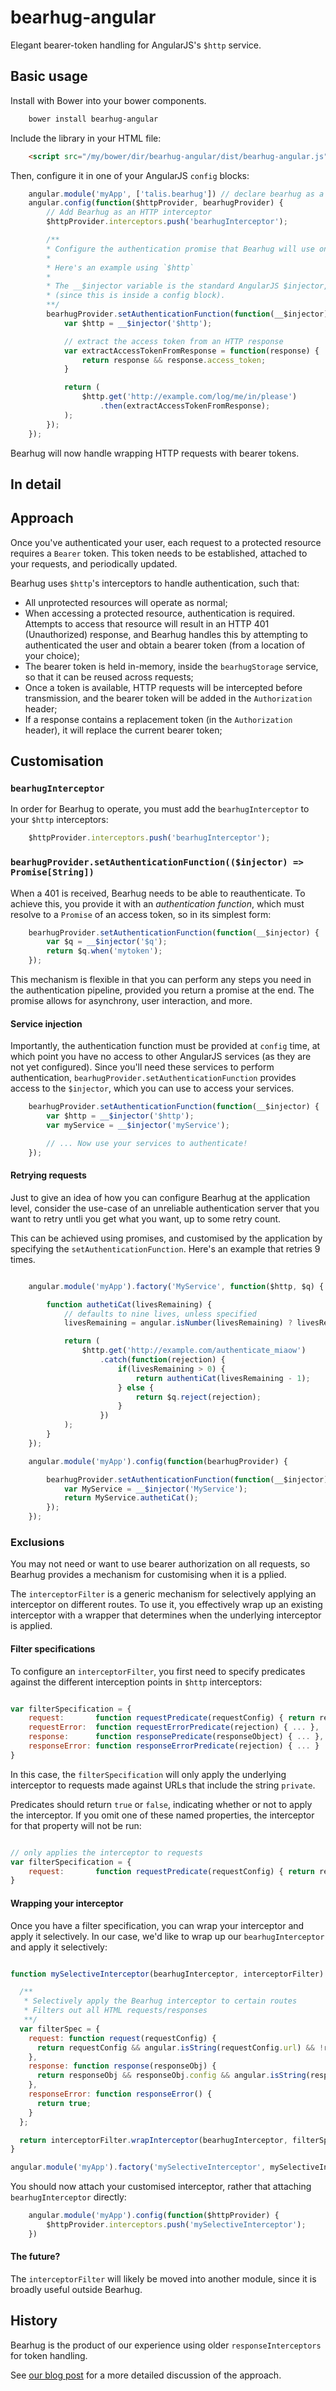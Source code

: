 # bearhug-angular

Elegant bearer-token handling for AngularJS's `$http` service.

## Basic usage

Install with Bower into your bower components.

```bash
    bower install bearhug-angular
```

Include the library in your HTML file:

```html
    <script src="/my/bower/dir/bearhug-angular/dist/bearhug-angular.js"></script>
```

Then, configure it in one of your AngularJS `config` blocks:

```javascript
    angular.module('myApp', ['talis.bearhug']) // declare bearhug as a module dependancy
    angular.config(function($httpProvider, bearhugProvider) {
        // Add Bearhug as an HTTP interceptor
        $httpProvider.interceptors.push('bearhugInterceptor');

        /**
        * Configure the authentication promise that Bearhug will use on authentication failure (HTTP 401).
        *
        * Here's an example using `$http`
        *
        * The __$injector variable is the standard AngularJS $injector, provided so you can access services 
        * (since this is inside a config block).
        **/
        bearhugProvider.setAuthenticationFunction(function(__$injector) {
            var $http = __$injector('$http');

            // extract the access token from an HTTP response
            var extractAccessTokenFromResponse = function(response) {
                return response && response.access_token;
            }

            return (
                $http.get('http://example.com/log/me/in/please')
                    .then(extractAccessTokenFromResponse);
            );
        });
    });
```

Bearhug will now handle wrapping HTTP requests with bearer tokens.

## In detail


## Approach

Once you've authenticated your user, each request to a protected resource requires a `Bearer` token. This token needs to be established, attached to your requests, and periodically updated.

Bearhug uses `$http`'s interceptors to handle authentication, such that:

* All unprotected resources will operate as normal;
* When accessing a protected resource, authentication is required.  Attempts to access that resource will result in an HTTP 401 (Unauthorized) response, and Bearhug handles this by attempting to authenticated the user and obtain a bearer token (from a location of your choice);
* The bearer token is held in-memory, inside the `bearhugStorage` service, so that it can be reused across requests;
* Once a token is available, HTTP requests will be intercepted before transmission, and the bearer token will be added in the `Authorization` header;
* If a response contains a replacement token (in the `Authorization` header), it will replace the current bearer token;

## Customisation
 
### `bearhugInterceptor`

In order for Bearhug to operate, you must add the `bearhugInterceptor` to your `$http` interceptors:

```javascript
    $httpProvider.interceptors.push('bearhugInterceptor');
```

### `bearhugProvider.setAuthenticationFunction(($injector) => Promise[String])`

When a 401 is received, Bearhug needs to be able to reauthenticate.  To achieve this, you provide it with an *authentication function*, which must resolve to a `Promise` of an access token, so in its simplest form:

```javascript
    bearhugProvider.setAuthenticationFunction(function(__$injector) {
        var $q = __$injector('$q');
        return $q.when('mytoken');
    });
```

This mechanism is flexible in that you can perform any steps you need in the authentication pipeline, provided you return a promise at the end.  The promise allows for asynchrony, user interaction, and more.


#### Service injection 

Importantly, the authentication function must be provided at `config` time, at which point you have no access to other AngularJS services (as they are not yet configured).  Since you'll need these services to perform authentication, `bearhugProvider.setAuthenticationFunction` provides access to the `$injector`, which you can use to access your services.

```javascript
    bearhugProvider.setAuthenticationFunction(function(__$injector) {
        var $http = __$injector('$http');
        var myService = __$injector('myService');

        // ... Now use your services to authenticate!
    });
```


#### Retrying requests

Just to give an idea of how you can configure Bearhug at the application level, consider the use-case of an unreliable authentication server that you want to retry untli you get what you want, up to some retry count.

This can be achieved using promises, and customised by the application by specifying the `setAuthenticationFunction`.  Here's an example that retries 9 times.

```javascript

    angular.module('myApp').factory('MyService', function($http, $q) {

        function authetiCat(livesRemaining) {
            // defaults to nine lives, unless specified
            livesRemaining = angular.isNumber(livesRemaining) ? livesRemaining || 9;

            return (
                $http.get('http://example.com/authenticate_miaow')
                    .catch(function(rejection) {
                        if(livesRemaining > 0) {
                            return authentiCat(livesRemaining - 1);
                        } else {
                            return $q.reject(rejection);
                        }
                    })
            );
        }
    });

    angular.module('myApp').config(function(bearhugProvider) {

        bearhugProvider.setAuthenticationFunction(function(__$injector) {
            var MyService = __$injector('MyService');
            return MyService.authetiCat();
        });
    });
```




### Exclusions

You may not need or want to use bearer authorization on all requests, so Bearhug provides a mechanism for customising when it is a pplied.

The `interceptorFilter` is a generic mechanism for selectively applying an interceptor on different routes. To use it, you effectively wrap up an existing interceptor with a wrapper that determines when the underlying interceptor is applied.


#### Filter specifications 

To configure an `interceptorFilter`, you first need to specify predicates against the different interception points in `$http` interceptors:

```javascript

var filterSpecification = {
    request:       function requestPredicate(requestConfig) { return requestConfig.url.indexOf('private') >= 0; },
    requestError:  function requestErrorPredicate(rejection) { ... },
    response:      function responsePredicate(responseObject) { ... },
    responseError: function responseErrorPredicate(rejection) { ... }
}

```

In this case, the `filterSpecification` will only apply the underlying interceptor to requests made against URLs that include the string `private`.

Predicates should return `true` or `false`, indicating whether or not to apply the interceptor. If you omit one of these named properties, the interceptor for that property will not be run:

```javascript

// only applies the interceptor to requests
var filterSpecification = {
    request:       function requestPredicate(requestConfig) { return requestConfig.url.indexOf('private') >= 0; }
}

```

#### Wrapping your interceptor

Once you have a filter specification, you can wrap your interceptor and apply it selectively. In our case, we'd like to wrap up our `bearhugInterceptor` and apply it selectively:

```javascript

function mySelectiveInterceptor(bearhugInterceptor, interceptorFilter) {

  /**
   * Selectively apply the Bearhug interceptor to certain routes
   * Filters out all HTML requests/responses
   **/
  var filterSpec = {
    request: function request(requestConfig) {
      return requestConfig && angular.isString(requestConfig.url) && !requestConfig.url.match(/\.html$/) && true;
    },
    response: function response(responseObj) {
      return responseObj && responseObj.config && angular.isString(responseObj.config.url) && !responseObj.config.url.match(/\.html$/) && true;
    },
    responseError: function responseError() {
      return true;
    }
  };

  return interceptorFilter.wrapInterceptor(bearhugInterceptor, filterSpec);
}

angular.module('myApp').factory('mySelectiveInterceptor', mySelectiveInterceptor);

```

You should now attach your customised interceptor, rather that attaching `bearhugInterceptor` directly:

```javascript
    angular.module('myApp').config(function($httpProvider) {
        $httpProvider.interceptors.push('mySelectiveInterceptor');
    })
```


#### The future?

The `interceptorFilter` will likely be moved into another module, since it is broadly useful outside Bearhug.



## History

Bearhug is the product of our experience using older `responseInterceptors` for token handling.

See [our blog post](http://engineering.talis.com/articles/elegant-api-auth-angular-js/) for a more detailed discussion of the approach.

